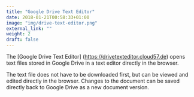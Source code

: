 ```yaml
---
title: "Google Drive Text Editor"
date: 2018-01-21T00:58:33+01:00
image: "img/drive-text-editor.png"
external_link: ""
weight: 2
draft: false
---
```

The [Google Drive Text Editor] (https://drivetexteditor.cloud57.de) opens text files stored in Google Drive in a text editor directly in the browser.

The text file does not have to be downloaded first, but can be viewed and edited directly in the browser. Changes to the document can be saved directly back to Google Drive as a new document version.
